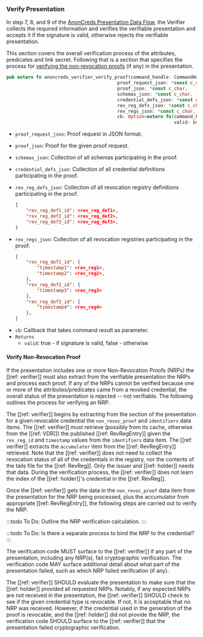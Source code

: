 ### Verify Presentation

In step 7, 8, and 9 of the [AnonCreds Presentation Data
Flow](#anoncreds-presentation-data-flow), the Verifier collects the required
information and verifies the verifiable presentation and accepts it if the
signature is valid, otherwise rejects the verifiable presentation.

This section covers the overall verification process of the attributes,
predicates and link secret. Following that is a section that specifies the
process for [verifying the non-revocation proofs](#verify-non-revocation-proof)
(if any) in the presentation.

```rust
pub extern fn anoncreds_verifier_verify_proof(command_handle: CommandHandle,
                                         proof_request_json: *const c_char,
                                         proof_json: *const c_char,
                                         schemas_json: *const c_char,
                                         credential_defs_json: *const c_char,
                                         rev_reg_defs_json: *const c_char,
                                         rev_regs_json: *const c_char,
                                         cb: Option<extern fn(command_handle_: CommandHandle, err: ErrorCode,
                                                              valid: bool)>) -> ErrorCode {}
```

* `proof_request_json`: Proof request in JSON format.
* `proof_json`: Proof for the given proof request.
* `schemas_json`: Collection of all schemas participating in the proof.
* `credential_defs_json`: Collection of all credential definitions participating in the proof.
* `rev_reg_defs_json`: Collection of all revocation registry definitions participating in the proof.

  ```json
  {
      "rev_reg_def1_id": <rev_reg_def1>,
      "rev_reg_def2_id": <rev_reg_def2>,
      "rev_reg_def3_id": <rev_reg_def3>,
  }
  ```

- `rev_regs_json`: Collection of all revocation registries participating in the proof.
  ```json
  {
      "rev_reg_def1_id": {
          "timestamp1": <rev_reg1>,
          "timestamp2": <rev_reg2>,
      },
      "rev_reg_def2_id": {
          "timestamp3": <rev_reg3>
      },
      "rev_reg_def3_id": {
          "timestamp4": <rev_reg4>
      },
  }
  ```
* `cb`: Callback that takes command result as parameter.
* `Returns`
  * `valid`: true - if signature is valid, false - otherwise

#### Verify Non-Revocation Proof

If the presentation includes one or more Non-Revocation Proofs (NRPs) the
[[ref: verifier]] must also extract from the verifiable presentation the NRPs
and process each proof. If any of the NRPs cannot be verified because one
or more of the attributes/predicates came from a revoked credential, the
overall status of the presentation is rejected -- not verifiable. The following
outlines the process for verifying an NRP.

The [[ref: verifier]] begins by extracting from the section of the presentation
for a given revocable credential the `non_revoc_proof` and `identifiers` data
items. The [[ref: verifier]] must retrieve (possibly from its cache, otherwise
from the [[ref: VDR]]) the published [[ref: RevRegEntry]] given the `rev_reg_id`
and `timestamp` values from the `identifiers` data item. The [[ref: verifier]]
extracts the `accumulator` item from the [[ref: RevRegEntry]] retrieved. Note
that the [[ref: verifier]] does not need to collect the revocation status of all
of the credentials in the registry, nor the contents of the tails file for the
[[ref: RevReg]]. Only the issuer and [[ref: holder]] needs that data. During the
verification process, the [[ref: verifier]] does not learn the index of the
[[ref: holder]]'s credential in the [[ref: RevReg]].

Once the [[ref: verifier]] gets the data in the `non_revoc_proof` data item from
the presentation for the NRP being processed, plus the accumulator from
appropriate [[ref: RevRegEntry]], the following steps are carried out to verify
the NRP.

:::todo
To Do: Outline the NRP verification calculation.
:::

:::todo
To Do: Is there a separate process to bind the NRP to the credential?
:::

The verification code MUST surface to the [[ref: verifier]] if any part of the
presentation, including any NRP(s), fail cryptographic verification. The
verification code MAY surface additional detail about what part of the
presentation failed, such as which NRP failed verification (if any).

The [[ref: verifier]] SHOULD evaluate the presentation to make sure that the
[[ref: holder]] provided all requested NRPs. Notably, if any expected NRPs
are not received in the presentation, the [[ref: verifier]] SHOULD check to see
if the given credential type is revocable. If not, it is acceptable that no
NRP was received. However, if the credential used in the generation of the
proof is revocable, and the [[ref: holder]] did not provide the NRP, the
verification code SHOULD surface to the [[ref: verifier]] that the presentation
failed cryptographic verification.
